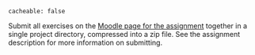 ```
cacheable: false
```

Submit all exercises on the [Moodle page for the assignment](https://moodle.pugetsound.edu/moodle/mod/assign/view.php?id=335519) together in a single project directory, compressed into a zip file. See the assignment description for more information on submitting.
